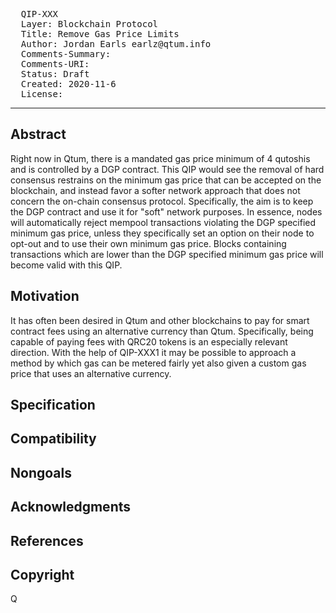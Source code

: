 <pre>
  QIP-XXX
  Layer: Blockchain Protocol
  Title: Remove Gas Price Limits
  Author: Jordan Earls earlz@qtum.info
  Comments-Summary: 
  Comments-URI: 
  Status: Draft
  Created: 2020-11-6
  License:
</pre>

***

## Abstract ##

Right now in Qtum, there is a mandated gas price minimum of 4 qutoshis and is controlled by a DGP contract. This QIP would see the removal of hard consensus restrains on the minimum gas price that can be accepted on the blockchain, and instead favor a softer network approach that does not concern the on-chain consensus protocol. Specifically, the aim is to keep the DGP contract and use it for "soft" network purposes. In essence, nodes will automatically reject mempool transactions violating the DGP specified minimum gas price, unless they specifically set an option on their node to opt-out and to use their own minimum gas price. Blocks containing transactions which are lower than the DGP specified minimum gas price will become valid with this QIP.

## Motivation ##

It has often been desired in Qtum and other blockchains to pay for smart contract fees using an alternative currency than Qtum. Specifically, being capable of paying fees with QRC20 tokens is an especially relevant direction. With the help of QIP-XXX1 it may be possible to approach a method by which gas can be metered fairly yet also given a custom gas price that uses an alternative currency. 

## Specification ##


## Compatibility ##


## Nongoals ##


## Acknowledgments ##


## References ##



## Copyright ##

Q
